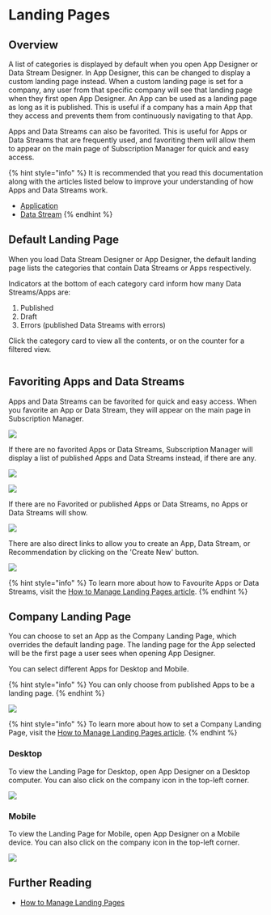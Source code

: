 # Landing Pages

## Overview

A list of categories is displayed by default when you open App Designer or Data Stream Designer. In App Designer, this can be changed to display a custom landing page instead. When a custom landing page is set for a company, any user from that specific company will see that landing page when they first open App Designer. An App can be used as a landing page as long as it is published. This is useful if a company has a main App that they access and prevents them from continuously navigating to that App.

Apps and Data Streams can also be favorited. This is useful for Apps or Data Streams that are frequently used, and favoriting them will allow them to appear on the main page of Subscription Manager for quick and easy access.&#x20;

{% hint style="info" %}
It is recommended that you read this documentation along with the articles listed below to improve your understanding of how Apps and Data Streams work.

* [Application](application/)
* [Data Stream](data-stream/)
{% endhint %}

## Default Landing Page

When you load Data Stream Designer or App Designer, the default landing page lists the categories that contain Data Streams or Apps respectively.&#x20;

Indicators at the bottom of each category card inform how many Data Streams/Apps are:

1. Published
2. Draft
3. Errors (published Data Streams with errors)

Click the category card to view all the contents, or on the counter for a filtered view.

<figure><img src="../.gitbook/assets/Landing Page.png" alt=""><figcaption></figcaption></figure>

## Favoriting Apps and Data Streams

Apps and Data Streams can be favorited for quick and easy access. When you favorite an App or Data Stream, they will appear on the main page in Subscription Manager.

![](<../.gitbook/assets/Landing Pages - Fave 1.png>)

If there are no favorited Apps or Data Streams, Subscription Manager will display a list of published Apps and Data Streams instead, if there are any.

![](<../.gitbook/assets/Landing Pages - Fave 2 (1).png>)

![](<../.gitbook/assets/Landing Pages - Fave 3.png>)

If there are no Favorited or published Apps or Data Streams, no Apps or Data Streams will show.

![](<../.gitbook/assets/Landing Pages - Fave 4.png>)

There are also direct links to allow you to create an App, Data Stream, or Recommendation by clicking on the 'Create New' button.

![](<../.gitbook/assets/Landing Pages - Fave 5.png>)

{% hint style="info" %}
To learn more about how to Favourite Apps or Data Streams, visit the [How to Manage Landing Pages article](../how-tos/manage-landing-pages.md#favorite-an-app).&#x20;
{% endhint %}

## Company Landing Page

You can choose to set an App as the Company Landing Page, which overrides the default landing page. The landing page for the App selected will be the first page a user sees when opening App Designer.&#x20;

You can select different Apps for Desktop and Mobile.

{% hint style="info" %}
You can only choose from published Apps to be a landing page.
{% endhint %}

![](<../.gitbook/assets/Landing Pages - Custom 1 (1).png>)

{% hint style="info" %}
To learn more about how to set a Company Landing Page, visit the [How to Manage Landing Pages article](../how-tos/manage-landing-pages.md#set-a-company-landing-page).&#x20;
{% endhint %}

### Desktop

To view the Landing Page for Desktop, open App Designer on a Desktop computer. You can also click on the company icon in the top-left corner.&#x20;

![](../.gitbook/assets/LandingPage3.png)

### Mobile

To view the Landing Page for Mobile, open App Designer on a Mobile device. You can also click on the company icon in the top-left corner.&#x20;

![](../.gitbook/assets/LandingPage4.png)

## Further Reading

* [How to Manage Landing Pages](../how-tos/manage-landing-pages.md)
